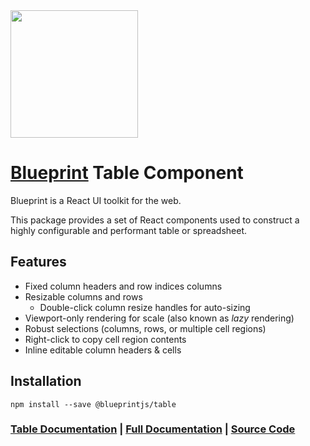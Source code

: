 <img height="204" src="https://cloud.githubusercontent.com/assets/464822/20228152/d3f36dc2-a804-11e6-80ff-51ada2d13ea7.png">

# [Blueprint](http://blueprintjs.com/) Table Component

Blueprint is a React UI toolkit for the web.

This package provides a set of React components used to construct a highly configurable and performant table
or spreadsheet.

## Features

-   Fixed column headers and row indices columns
-   Resizable columns and rows
    -   Double-click column resize handles for auto-sizing
-   Viewport-only rendering for scale (also known as _lazy_ rendering)
-   Robust selections (columns, rows, or multiple cell regions)
-   Right-click to copy cell region contents
-   Inline editable column headers & cells

## Installation

```
npm install --save @blueprintjs/table
```

### [Table Documentation](http://blueprintjs.com/docs/#table) | [Full Documentation](http://blueprintjs.com/docs) | [Source Code](https://github.com/palantir/blueprint)
